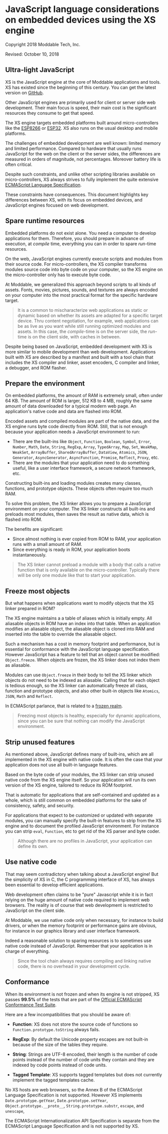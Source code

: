 # JavaScript language considerations on embedded devices using the XS engine

Copyright 2018 Moddable Tech, Inc.

Revised: October 10, 2018

## Ultra-light JavaScript
XS is the JavaScript engine at the core of Moddable applications and tools. XS has existed since the beginning of this century. You can get the latest version on [GitHub](https://github.com/Moddable-OpenSource/moddable).

Other JavaScript engines are primarily used for client or server side web development. Their main focus is speed, their main cost is the significant resources they consume to get that speed. 

The XS engine targets embedded platforms built around micro-controllers like the [ESP8266](https://www.espressif.com/en/products/hardware/esp8266ex/overview) or [ESP32](https://www.espressif.com/en/products/hardware/esp32/overview). XS also runs on the usual desktop and mobile platforms.

The challenges of embedded development are well known: limited memory and limited performance. Compared to hardware that usually runs JavaScript for the web on the client or the server sides, the differences are measured in orders of magnitude, not percentages. Moreover battery life is often critical.

Despite such constraints, and unlike other scripting libraries available on micro-controllers, XS always strives to fully implement the quite extensive [ECMAScript Language Specification](https://tc39.github.io/ecma262/). 

These constraints have consequences. This document highlights key differences between XS, with its focus on embedded devices, and  JavaScript engines focused on web development.

## Spare runtime resources
Embedded platforms do not exist alone. You need a computer to develop applications for them. Therefore, you should prepare in advance of execution, at *compile* time, everything you can in order to spare *run*-time resources. 

On the web, JavaScript engines currently execute scripts and modules from their source code. For micro-controllers, the XS compiler transforms modules source code into byte code on your computer, so the XS engine on the micro-controller only has to execute byte code.

At Moddable, we generalized this approach beyond scripts to all kinds of assets. Fonts, movies, pictures, sounds, and textures are always encoded on your computer into the most practical format for the specific hardware target.

> It is a common to mischaracterize web applications as static or dynamic based on whether its assets are adapted for a specific target device. Thru content negotiation, for example, web applications can be as live as you want while still running optimized modules and assets. In this case, the *compile*-time is on the server side, the *run*-time is on the client side, with caches in between.

Despite being based on JavaScript, embedded development with XS is more similar to mobile development than web development. Applications built with XS are described by a manifest and built with a tool chain that includes the XS compiler and linker, asset encoders, C compiler and linker, a debugger, and ROM flasher.

## Prepare the environment
On embedded platforms, the amount of RAM is extremely small, often under 64 KB. The amount of ROM is larger, 512 KB to 4 MB, roughly the same amount of data downloaded for a typical modern web page. An application's native code and data are flashed into ROM. 

Encoded assets and compiled modules are part of the native data, and the XS engine runs byte code directly from ROM. Still, that is not enough because your application needs a JavaScript environment to run:

- There are the built-ins like `Object`, `Function`, `Boolean`, `Symbol`, `Error`, `Number`, `Math`, `Date`, `String`, `RegExp`, `Array`, `TypedArray`, `Map`, `Set`, `WeakMap`, `WeakSet`, `ArrayBuffer`, `SharedArrayBuffer`, `DataView`, `Atomics`, `JSON`, `Generator`, `AsyncGenerator`, `AsyncFunction`, `Promise`, `Reflect`, `Proxy`, etc. 
- There are the modules that your application need to do something useful, like a user interface framework, a secure network framework, etc. 

Constructing built-ins and loading modules creates many classes, functions, and prototype objects. These objects often require too much RAM.

To solve this problem, the XS linker allows you to prepare a JavaScript environment on your computer. The XS linker constructs all built-ins and preloads most modules, then saves the result as native data, which is flashed into ROM.

The benefits are significant:

- Since almost nothing is ever copied from ROM to RAM, your application runs with a small amount of RAM.
- Since everything is ready in ROM, your application boots instantaneously. 

> The XS linker cannot preload a module with a body that calls a native function that is only available on the micro-controller. Typically there will be only one module like that to start your application.

## Freeze most objects
But what happens when applications want to modify objects that the XS linker prepared in ROM?

The XS engine maintains a a table of aliases which is initially empty. All aliasable objects in ROM have an index into that table. When an application modifies an aliasable object, the aliasable object is cloned into RAM and inserted into the table to override the aliasable object.

Such a mechanism has a cost in memory footprint and performance, but is essential for conformance with the JavaScript language specification. However JavaScript has a feature to tell that an object cannot be modified: `Object.freeze`. When objects are frozen, the XS linker does not index them as aliasable. 

Modules can use `Object.freeze` in their body to tell the XS linker which objects do not need to be indexed as aliasable. Calling that for each object is tedious enough, so the XS linker can automatically freeze all class, function and prototype objects, and also other built-in objects like `Atomics`, `JSON`, `Math` and `Reflect`. 

In ECMAScript parlance, that is related to a [frozen realm](https://github.com/tc39/proposal-frozen-realms).

> Freezing most objects is healthy, especially for dynamic applications, since you can be sure that nothing can modify the JavaScript environment.

## Strip unused features
As mentioned above, JavaScript defines many of built-ins, which are all implemented in the XS engine with native code. It is often the case that your application does not use all built-in language features.

Based on the byte code of your modules, the XS linker can strip unused native code from the XS engine itself. So your application will run its own version of the XS engine, tailored to reduce its ROM footprint.

That is automatic for applications that are self-contained and updated as a whole, which is still common on embedded platforms for the sake of consistency, safety, and security. 

For applications that expect to be customized or updated with separate modules, you can manually specify the built-in features to strip from the XS engine and to document the profiled JavaScript environment. For instance you can strip `eval`, `Function`, etc to get rid of the XS parser and byte coder.

> Although there are no profiles in JavaScript, your application can define its own.

## Use native code

That may seem contradictory when talking about a JavaScript engine! But the simplicity of XS in C, the C programming interface of XS, has always been essential to develop efficient applications.

Web development often claims to be "pure" Javascript while it is in fact relying on the huge amount of native code required to implement web browsers. The reality is of course that web development is restricted to JavaScript on the client side.

At Moddable, we use native code only when necessary, for instance to build drivers, or when the memory footprint or performance gains are obvious, for instance in our graphics library and user interface framework.

Indeed a reasonable solution to sparing resources is to sometimes use native code instead of JavaScript. Remember that your application is in charge of everything. 

> Since the tool chain always requires compiling and linking native code, there is no overhead in your development cycle.

## Conformance
When its environment is not frozen and when its engine is not stripped, XS passes **99.5%** of the tests that are part of the [Official ECMAScript Conformance Test Suite](https://github.com/tc39/test262). 

Here are a few incompatibilities that you should be aware of:

- **Function**: XS does not store the source code of functions so `Function.prototype.toString` always fails.

- **RegExp**: By default the Unicode property escapes are not built-in because of the size of the tables they require.

- **String**: Strings are UTF-8 encoded, their length is the number of code points instead of the number of code units they contain and they are indexed by code points instead of code units.

- **Tagged Template**: XS supports tagged templates but does not currently implement the tagged templates cache.

No XS hosts are web browsers, so the Annex B of the ECMAScript Language Specification is not supported. However XS implements `Date.prototype.getYear`, `Date.prototype.setYear`, `Object.prototype.__proto__`, `String.prototype.substr`, `escape`, and `unescape`, 

The ECMAScript Internationalization API Specification is separate from the ECMAScript Language Specification and is not supported by XS.

